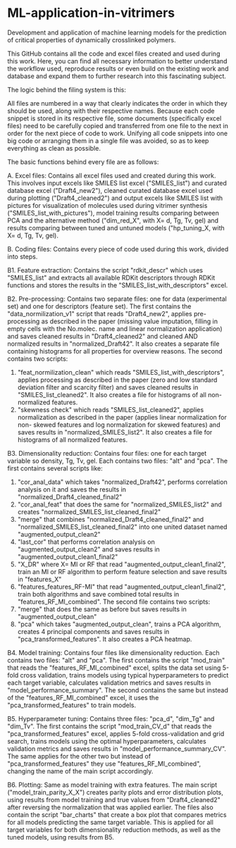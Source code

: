 # ML-application-in-vitrimers
Development and application of machine learning models for the prediction of critical properties of dynamically crosslinked polymers.

This GitHub contains all the code and excel files created and used during this work. Here, you can find all necessary information to better understand the workflow used, reproduce results or even build on the existing work and database and expand them to further research into this fascinating subject.

The logic behind the filing system is this:

 All files are numbered in a way that clearly indicates the order in which they should be used, along with their respective names. 
Because each code snippet is stored in its respective file, some documents (specifically excel files) need to be carefully copied and transferred from one file to the next in order for the next piece of code to work. Unifying all code snippets into one big code or arranging them in a single file was avoided, so as to keep everything as clean as possible.

The basic functions behind every file are as follows:

A.	Excel files: Contains all excel files used and created during this work. This involves input excels like SMILES list excel ("SMILES_list") and curated database excel ("Draft4_new2"), cleaned curated database excel used during plotting ("Draft4_cleaned2") and output excels like SMILES list with pictures for visualization of molecules used during vitrimer synthesis ("SMILES_list_with_pictures"), model training results comparing between PCA and the alternative method ("dim_red_X", with X= d, Tg, Tv, gel) and results comparing between tuned and untuned models ("hp_tuning_X, with X= d, Tg, Tv, gel).

B.	Coding files: Contains every piece of code used during this work, divided into steps.

B1. Feature extraction: Contains the script "rdkit_descr" which uses "SMILES_list" and extracts all available RDKit descriptors through RDKit functions and stores the results in the "SMILES_list_with_descriptors" excel.

B2. Pre-processing: Contains two separate files: one for data (experimental set) and one for descriptors (feature set). 
The first contains the "data_normilization_v1" script that reads "Draft4_new2", applies pre-processing as described in the paper (missing value imputation, filling in empty cells with the No.molec. name and linear normalization application) and saves cleaned results in "Draft4_cleaned2" and cleaned AND normalized results in "normalized_Draft42". It also creates a separate file containing histograms for all properties for overview reasons. 
The second contains two scripts: 
1.	"feat_normilization_clean" which reads "SMILES_list_with_descriptors", applies processing as described in the paper (zero and low standard deviation filter and scarcity filter) and saves cleaned results in "SMILES_list_cleaned2". It also creates a file for histograms of all non-normalized features. 
2.	"skewness check" which reads "SMILES_list_cleaned2", applies normalization as described in the paper (applies linear normalization for non- skewed features and log normalization for skewed features) and saves results in "normalized_SMILES_list2". It also creates a file for histograms of all normalized features.

B3. Dimensionality reduction: Contains four files: one for each target variable so density, Tg, Tv, gel. Each contains two files: "alt" and "pca". 
The first contains several scripts like: 
1.	"cor_anal_data" which takes "normalized_Draft42", performs correlation analysis on it and saves the results in "normalized_Draft4_cleaned_final2"
2.	"cor_anal_feat" that does the same for "normalized_SMILES_list2" and creates "normalized_SMILES_list_cleaned_final2"
3.	"merge" that combines "normalized_Draft4_cleaned_final2" and "normalized_SMILES_list_cleaned_final2" into one united dataset named "augmented_output_clean2"
4.	"last_cor" that performs correlation analysis on "augmented_output_clean2" and saves results in "augmented_output_clean1_final2"
5.	"X_DR" where X= MI or RF that read "augmented_output_clean1_final2", train an MI or RF algorithm to perform feature selection and save results in "features_X"
6.	"features_features_RF-MI" that read "augmented_output_clean1_final2", train both algorithms and save combined total results in "features_RF_MI_combined". 
The second file contains two scripts: 
1.	"merge" that does the same as before but saves results in "augmented_output_clean"
2.	"pca" which takes "augmented_output_clean", trains a PCA algorithm, creates 4 principal components and saves results in "pca_transformed_features". It also creates a PCA heatmap.

B4. Model training: Contains four files like dimensionality reduction. Each contains two files: "alt" and "pca". The first contains the script "mod_train" that reads the "features_RF_MI_combined" excel, splits the data set using 5-fold cross validation, trains models using typical hyperparameters to predict each target variable, calculates validation metrics and saves results in "model_performance_summary". The second contains the same but instead of the "features_RF_MI_combined" excel, it uses the "pca_transformed_features" to train models.

B5. Hyperparameter tuning: Contains three files: "pca_d", "dim_Tg" and "dim_Tv". The first contains the script "mod_train_CV_d" that reads the "pca_transformed_features" excel, applies 5-fold cross-validation and grid search, trains models using the optimal hyperparameters, calculates validation metrics and saves results in "model_performance_summary_CV". The same applies for the other two but instead of "pca_transformed_features" they use "features_RF_MI_combined", changing the name of the main script accordingly.

B6. Plotting: Same as model training with extra features. The main script ("model_train_parity_X_X") creates parity plots and error distribution plots, using results from model training and true values from "Draft4_cleaned2" after reversing the normalization that was applied earlier. The files also contain the script "bar_charts" that create a box plot that compares metrics for all models predicting the same target variable. This is applied for all target variables for both dimensionality reduction methods, as well as the tuned models, using results from B5.

